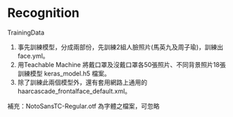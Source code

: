 # Recognition

TrainingData
1. 事先訓練模型，分成兩部份，先訓練2組人臉照片(馬英九及周子瑜)，訓練出face.yml。
2. 用Teachable Machine 將戴口罩及沒戴口罩各50張照片、不同背景照片18張訓練模型 keras_model.h5 檔案。
3. 除了訓練此兩個模型外，還有套用網路上通用的haarcascade_frontalface_default.xml。

補充：NotoSansTC-Regular.otf 為字體之檔案，可忽略

